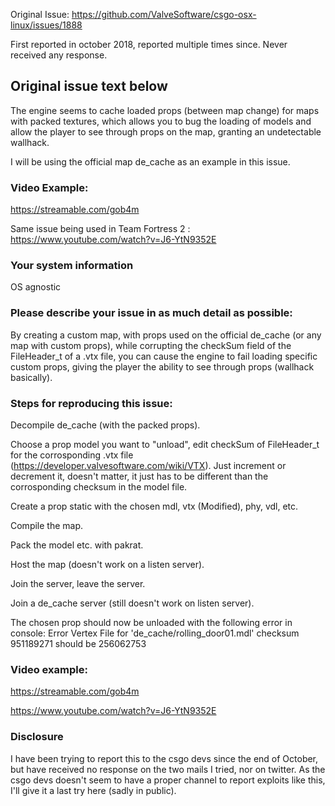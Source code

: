 Original Issue: https://github.com/ValveSoftware/csgo-osx-linux/issues/1888

First reported in october 2018, reported multiple times since. Never received any response.

## Original issue text below
The engine seems to cache loaded props (between map change) for maps with packed textures, which allows you to bug the loading of models and allow the player to see through props on the map, granting an undetectable wallhack.

I will be using the official map de_cache as an example in this issue.


### Video Example:

https://streamable.com/gob4m

Same issue being used in Team Fortress 2 : https://www.youtube.com/watch?v=J6-YtN9352E

### Your system information

OS agnostic

### Please describe your issue in as much detail as possible:

By creating a custom map, with props used on the official de_cache (or any map with custom props), while corrupting the checkSum field of the FileHeader_t of a .vtx file, you can cause the engine to fail loading specific custom props, giving the player the ability to see through props (wallhack basically).

### Steps for reproducing this issue:

Decompile de_cache (with the packed props).

Choose a prop model you want to "unload", edit checkSum of FileHeader_t for the corrosponding .vtx file (https://developer.valvesoftware.com/wiki/VTX). Just increment or decrement it, doesn't matter, it just has to be different than the corrosponding checksum in the model file.

Create a prop static with the chosen mdl, vtx (Modified), phy, vdl, etc.

Compile the map.

Pack the model etc. with pakrat.

Host the map (doesn't work on a listen server).

Join the server, leave the server.

Join a de_cache server (still doesn't work on listen server).

The chosen prop should now be unloaded with the following error in console: Error Vertex File for 'de_cache/rolling_door01.mdl' checksum 951189271 should be 256062753

### Video example:

https://streamable.com/gob4m

https://www.youtube.com/watch?v=J6-YtN9352E

### Disclosure

I have been trying to report this to the csgo devs since the end of October, but have received no response on the two mails I tried, nor on twitter. As the csgo devs doesn't seem to have a proper channel to report exploits like this, I'll give it a last try here (sadly in public).
